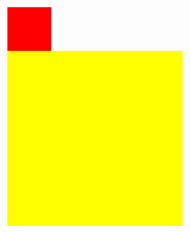<!DOCTYPE html>
<html lang="en">
<head>
	<meta charset="UTF-8">
	<title>Document</title>
	<style>
		#box{
			width: 100px;
			height: 100px;
			background-color: red;
		}
		.box{
			width: 50px;
			height: 50px;
			background-color: cyan;
		}
		#main{
			width: 400px;
			height: 400px;
			background-color: yellow;
			color: #fff;
		}
	</style>
</head>
<body>
	<div draggable='true' id="box" title="box"></div>
	<div id="view"></div>
	<div id="main"></div>
	<script>
		function $(ID) {
			return document.getElementById(ID);
		}
		var objImg = document.createElement('img');
		objImg.src = 'images/0.jpg';
		$('box').ondragstart = function(e) {
			e.dataTransfer.setData('text','<div class='+e.target.id+' title='+e.target.title+'></div>');
			e.dataTransfer.setData('url','http://www.baidu.com');
			// 设置拖拽图像
			e.dataTransfer.setDragImage(objImg,50,50);
			$('view').innerHTML = '开始拖拽';
		}
		$('box').ondrag = function() {
			$('view').innerHTML = '正在拖拽';
		}
		$('main').ondragenter = function() {
			$('view').innerHTML = '进入目标区域';
		}
		$('main').ondragover = function(e) {
			e.preventDefault();
			$('view').innerHTML = '在目标区域移动';
		}
		$('main').ondrop = function(e) {
			var gd = e.dataTransfer.getData('text');
			$('view').innerHTML = '放置到目标区域';
			this.innerHTML = gd;
			$('main').innerHTML += '<a href="'+e.dataTransfer.getData('url')+'">前往百度</a>';
			$('main').appendChild($('box'));
		}
		$('box').ondragend = function() {
			$('main').style.background = 'orange';
		}

	</script>
</body>
</html>















